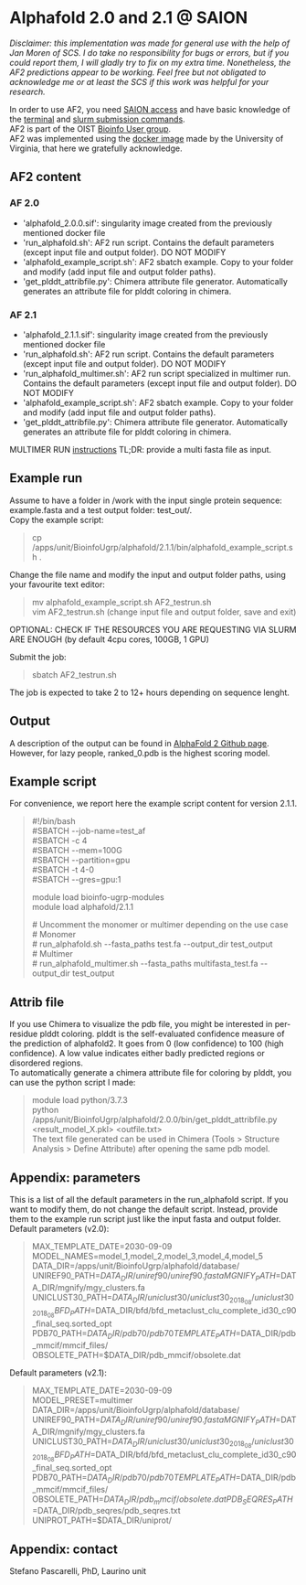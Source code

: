 # Alphafold 2.0 and 2.1 @ SAION

*Disclaimer: this implementation was made for general use with the help of Jan Moren of SCS. I do take no responsibility for bugs or errors, but if you could report them, I will gladly try to fix on my extra time. Nonetheless, the AF2 predictions appear to be working. Feel free but not obligated to acknowledge me or at least the SCS if this work was helpful for your research.*

In order to use AF2, you need [SAION access](https://oist.service-now.com/sp?id=sc_category&sys_id=9c71871fdbcdeb806885f00ebf961928) and have basic knowledge of the [terminal](https://groups.oist.jp/scs/basic-linux-commands) and [slurm submission commands](https://groups.oist.jp/scs/use-slurm).  
AF2 is part of the OIST [Bioinfo User group](https://github.com/oist/BioinfoUgrp).  
AF2 was implemented using the [docker image](https://hub.docker.com/r/uvarc/alphafold) made by the University of Virginia, that here we gratefully acknowledge.
## AF2 content
### AF 2.0
* 'alphafold_2.0.0.sif': singularity image created from the previously mentioned docker file
* 'run_alphafold.sh': AF2 run script. Contains the default parameters (except input file and output folder). DO NOT MODIFY
* 'alphafold_example_script.sh': AF2 sbatch example. Copy to your folder and modify (add input file and output folder paths).
* 'get_plddt_attribfile.py': Chimera attribute file generator. Automatically generates an attribute file for plddt coloring in chimera.
### AF 2.1
* 'alphafold_2.1.1.sif': singularity image created from the previously mentioned docker file
* 'run_alphafold.sh': AF2 run script. Contains the default parameters (except input file and output folder). DO NOT MODIFY
* 'run_alphafold_multimer.sh': AF2 run script specialized in multimer run. Contains the default parameters (except input file and output folder). DO NOT MODIFY
* 'alphafold_example_script.sh': AF2 sbatch example. Copy to your folder and modify (add input file and output folder paths).
* 'get_plddt_attribfile.py': Chimera attribute file generator. Automatically generates an attribute file for plddt coloring in chimera.

MULTIMER RUN [instructions](https://github.com/deepmind/alphafold#running-alphafold-multimer)
TL;DR: provide a multi fasta file as input.

## Example run
Assume to have a folder in /work with the input single protein sequence: example.fasta and a test output folder: test_out/.  
Copy the example script:
> cp /apps/unit/BioinfoUgrp/alphafold/2.1.1/bin/alphafold_example_script.sh .  

Change the file name and modify the input and output folder paths, using your favourite text editor:  

> mv alphafold_example_script.sh AF2_testrun.sh  
> vim AF2_testrun.sh 
> (change input file and output folder, save and exit)  

OPTIONAL: CHECK IF THE RESOURCES YOU ARE REQUESTING VIA SLURM ARE ENOUGH (by default 4cpu cores, 100GB, 1 GPU)    
   
Submit the job: 

> sbatch AF2_testrun.sh 

The job is expected to take 2 to 12+ hours depending on sequence lenght.

## Output
A description of the output can be found in [AlphaFold 2 Github page](https://github.com/deepmind/alphafold/blob/main/README.md#alphafold-output).  
However, for lazy people, ranked_0.pdb is the highest scoring model.

## Example script
For convenience, we report here the example script content for version 2.1.1. 

> #!/bin/bash  
> #SBATCH --job-name=test_af  
> #SBATCH -c 4  
> #SBATCH --mem=100G  
> #SBATCH --partition=gpu  
> #SBATCH -t 4-0  
> #SBATCH --gres=gpu:1  
>   
> module load bioinfo-ugrp-modules  
> module load alphafold/2.1.1 
>   
> \# Uncomment the monomer or multimer depending on the use case  
> \# Monomer  
> \# run_alphafold.sh --fasta_paths test.fa --output_dir test_output  
> \# Multimer  
> \# run_alphafold_multimer.sh --fasta_paths multifasta_test.fa --output_dir test_output  


## Attrib file
If you use Chimera to visualize the pdb file, you might be interested in per-residue plddt coloring. plddt is the self-evaluated confidence measure of the prediction of alphafold2. It goes from 0 (low confidence) to 100 (high confidence). A low value indicates either badly predicted regions or disordered regions.   
To automatically generate a chimera attribute file for coloring by plddt, you can use the python script I made:
> module load python/3.7.3   
> python /apps/unit/BioinfoUgrp/alphafold/2.0.0/bin/get_plddt_attribfile.py <result_model_X.pkl> <outfile.txt>   
The text file generated can be used in Chimera (Tools > Structure Analysis > Define Attribute) after opening the same pdb model.   

## Appendix: parameters
This is a list of all the default parameters in the run_alphafold script. If you want to modify them, do not change the default script. Instead, provide them to the example run script just like the input fasta and output folder.  
Default parameters (v2.0):
> MAX_TEMPLATE_DATE=2030-09-09   
> MODEL_NAMES=model_1,model_2,model_3,model_4,model_5   
> DATA_DIR=/apps/unit/BioinfoUgrp/alphafold/database/   
> UNIREF90_PATH=$DATA_DIR/uniref90/uniref90.fasta   
> MGNIFY_PATH=$DATA_DIR/mgnify/mgy_clusters.fa   
> UNICLUST30_PATH=$DATA_DIR/uniclust30/uniclust30_2018_08/uniclust30_2018_08   
> BFD_PATH=$DATA_DIR/bfd/bfd_metaclust_clu_complete_id30_c90_final_seq.sorted_opt   
> PDB70_PATH=$DATA_DIR/pdb70/pdb70   
> TEMPLATE_PATH=$DATA_DIR/pdb_mmcif/mmcif_files/   
> OBSOLETE_PATH=$DATA_DIR/pdb_mmcif/obsolete.dat   

Default parameters (v2.1):
> MAX_TEMPLATE_DATE=2030-09-09  
> MODEL_PRESET=multimer  
> DATA_DIR=/apps/unit/BioinfoUgrp/alphafold/database/  
> UNIREF90_PATH=$DATA_DIR/uniref90/uniref90.fasta  
> MGNIFY_PATH=$DATA_DIR/mgnify/mgy_clusters.fa  
> UNICLUST30_PATH=$DATA_DIR/uniclust30/uniclust30_2018_08/uniclust30_2018_08  
> BFD_PATH=$DATA_DIR/bfd/bfd_metaclust_clu_complete_id30_c90_final_seq.sorted_opt  
> PDB70_PATH=$DATA_DIR/pdb70/pdb70   
> TEMPLATE_PATH=$DATA_DIR/pdb_mmcif/mmcif_files/  
> OBSOLETE_PATH=$DATA_DIR/pdb_mmcif/obsolete.dat  
> PDB_SEQRES_PATH=$DATA_DIR/pdb_seqres/pdb_seqres.txt  
> UNIPROT_PATH=$DATA_DIR/uniprot/  


## Appendix: contact
Stefano Pascarelli, PhD, Laurino unit
